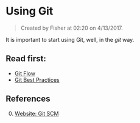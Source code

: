 # Using Git

> Created by Fisher at 02:20 on 4/13/2017.

It is important to start using Git, well, in the *git* way.

## Read first:

- [Git Flow][github-guides-flow]
- [Git Best Practices][github-io-git-best-practices]


## References

0. [Website: Git SCM][website-git-scm-com]

[website-git-scm-com]: https://git-scm.com/ "Website: Git SCM"
[github-guides-flow]: https://guides.github.com/introduction/flow/
[github-io-git-best-practices]: https://sethrobertson.github.io/GitBestPractices/ "Git Best Practices"
